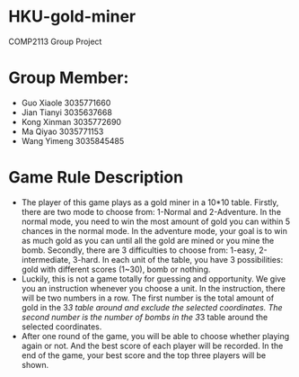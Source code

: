 # HKU-gold-miner
COMP2113 Group Project

# Group Member:
* Guo Xiaole 3035771660
* Jian Tianyi 3035637668
* Kong Xinman 3035772690
* Ma Qiyao 3035771153
* Wang Yimeng 3035845485

# Game Rule Description
* The player of this game plays as a gold miner in a 10*10 table. Firstly, there are two mode to choose from: 1-Normal and 2-Adventure. In the normal mode, you need to win the most amount of gold you can within 5 chances in the normal mode. In the adventure mode, your goal is to win as much gold as you can until all the gold are mined or you mine the bomb. Secondly, there are 3 difficulties to choose from: 1-easy, 2-intermediate, 3-hard. In each unit of the table, you have 3 possibilities: gold with different scores (1~30), bomb or nothing. 
* Luckily, this is not a game totally for guessing and opportunity. We give you an instruction whenever you choose a unit. In the instruction, there will be two numbers in a row. The first number is the total amount of gold in the 3*3 table around and exclude the selected coordinates. The second number is the number of bombs in the 3*3 table around the selected coordinates.
* After one round of the game, you will be able to choose whether playing again or not. And the best score of each player will be recorded. In the end of the game, your best score and the top three players will be shown.
